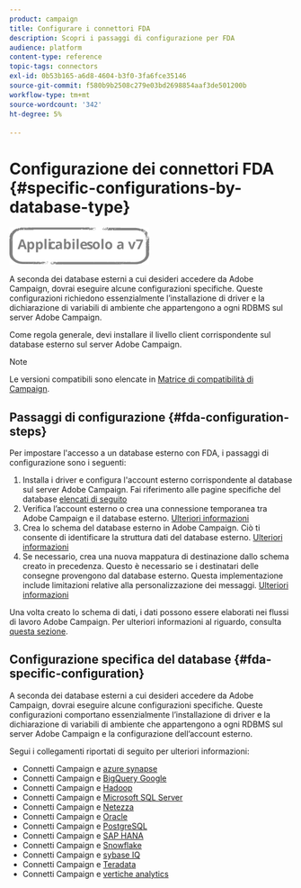 ```yaml
---
product: campaign
title: Configurare i connettori FDA
description: Scopri i passaggi di configurazione per FDA
audience: platform
content-type: reference
topic-tags: connectors
exl-id: 0b53b165-a6d8-4604-b3f0-3fa6fce35146
source-git-commit: f580b9b2508c279e03bd2698854aaf3de501200b
workflow-type: tm+mt
source-wordcount: '342'
ht-degree: 5%

---
```


# Configurazione dei connettori FDA {#specific-configurations-by-database-type}

![](../../assets/v7-only.svg)

A seconda dei database esterni a cui desideri accedere da Adobe Campaign, dovrai eseguire alcune configurazioni specifiche. Queste configurazioni richiedono essenzialmente l’installazione di driver e la dichiarazione di variabili di ambiente che appartengono a ogni RDBMS sul server Adobe Campaign.

Come regola generale, devi installare il livello client corrispondente sul database esterno sul server Adobe Campaign.

>[!NOTE]
>
>Le versioni compatibili sono elencate in [Matrice di compatibilità di Campaign](../../rn/using/compatibility-matrix.md#FederatedDataAccessFDA).

## Passaggi di configurazione {#fda-configuration-steps}

Per impostare l&#39;accesso a un database esterno con FDA, i passaggi di configurazione sono i seguenti:

1. Installa i driver e configura l&#39;account esterno corrispondente al database sul server Adobe Campaign. Fai riferimento alle pagine specifiche del database [elencati di seguito](#fda-specific-configuration)
1. Verifica l’account esterno o crea una connessione temporanea tra Adobe Campaign e il database esterno. [Ulteriori informazioni](../../installation/using/connecting-to-database.md)
1. Crea lo schema del database esterno in Adobe Campaign. Ciò ti consente di identificare la struttura dati del database esterno. [Ulteriori informazioni](../../installation/using/creating-data-schema.md)
1. Se necessario, crea una nuova mappatura di destinazione dallo schema creato in precedenza. Questo è necessario se i destinatari delle consegne provengono dal database esterno. Questa implementazione include limitazioni relative alla personalizzazione dei messaggi. [Ulteriori informazioni](../../installation/using/defining-data-mapping.md)

Una volta creato lo schema di dati, i dati possono essere elaborati nei flussi di lavoro Adobe Campaign. Per ulteriori informazioni al riguardo, consulta [questa sezione](../../workflow/using/accessing-an-external-database--fda-.md).

## Configurazione specifica del database {#fda-specific-configuration}

A seconda dei database esterni a cui desideri accedere da Adobe Campaign, dovrai eseguire alcune configurazioni specifiche. Queste configurazioni comportano essenzialmente l’installazione di driver e la dichiarazione di variabili di ambiente che appartengono a ogni RDBMS sul server Adobe Campaign e la configurazione dell’account esterno.

Segui i collegamenti riportati di seguito per ulteriori informazioni:

* Connetti Campaign e [azure synapse](../../installation/using/configure-fda-synapse.md)
* Connetti Campaign e [BigQuery Google](../../installation/using/configure-fda-google-big-query.md)
* Connetti Campaign e [Hadoop](../../installation/using/configure-fda-hadoop.md)
* Connetti Campaign e [Microsoft SQL Server](../../installation/using/configure-fda-sql.md)
* Connetti Campaign e [Netezza](../../installation/using/configure-fda-netezza.md)
* Connetti Campaign e [Oracle](../../installation/using/configure-fda-oracle.md)
* Connetti Campaign e [PostgreSQL](../../installation/using/configure-fda-postgresql.md)
* Connetti Campaign e [SAP HANA](../../installation/using/configure-fda-sap-hana.md)
* Connetti Campaign e [Snowflake](../../installation/using/configure-fda-snowflake.md)
* Connetti Campaign e [sybase IQ](../../installation/using/configure-fda-sybase.md)
* Connetti Campaign e [Teradata](../../installation/using/configure-fda-teradata.md)
* Connetti Campaign e [vertiche analytics](../../installation/using/configure-fda-vertica.md)
